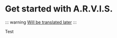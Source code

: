 # Get started with A.R.V.I.S.

::: warning
[Will be translated later](/ru/guide/get-started)
:::

Test
